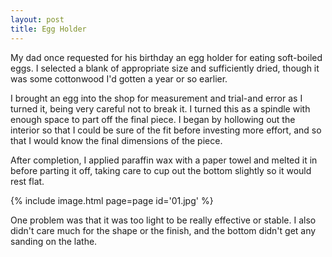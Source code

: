```yaml
---
layout: post
title: Egg Holder
---
```

My dad once requested for his birthday an egg holder for eating soft-boiled
eggs. I selected a blank of appropriate size and sufficiently dried, though it
was some cottonwood I'd gotten a year or so earlier.

I brought an egg into the shop for measurement and trial-and error as I turned
it, being very careful not to break it. I turned this as a spindle with enough
space to part off the final piece. I began by hollowing out the interior so that
I could be sure of the fit before investing more effort, and so that I would
know the final dimensions of the piece.

After completion, I applied paraffin wax with a paper towel and melted it in
before parting it off, taking care to cup out the bottom slightly so it would
rest flat.

{% include image.html page=page id='01.jpg' %}

One problem was that it was too light to be really effective or stable. I also
didn't care much for the shape or the finish, and the bottom didn't get any
sanding on the lathe.
